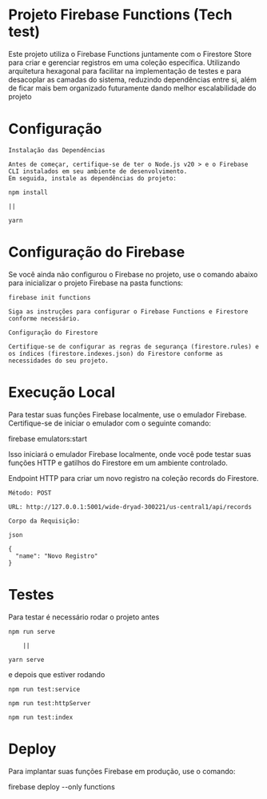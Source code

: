 # Projeto Firebase Functions (Tech test)

Este projeto utiliza o Firebase Functions juntamente com o Firestore Store para criar e gerenciar registros em uma coleção específica.
Utilizando arquitetura hexagonal para facilitar na implementação de testes e para desacoplar as camadas do sistema, reduzindo dependências entre si, além de ficar mais bem organizado futuramente dando melhor escalabilidade do projeto 

# Configuração

    Instalação das Dependências

    Antes de começar, certifique-se de ter o Node.js v20 > e o Firebase CLI instalados em seu ambiente de desenvolvimento. 
    Em seguida, instale as dependências do projeto:

    npm install
        
    ||
    
    yarn

# Configuração do Firebase

Se você ainda não configurou o Firebase no projeto, use o comando abaixo para inicializar o projeto Firebase na pasta functions:

    firebase init functions

    Siga as instruções para configurar o Firebase Functions e Firestore conforme necessário.

    Configuração do Firestore

    Certifique-se de configurar as regras de segurança (firestore.rules) e os índices (firestore.indexes.json) do Firestore conforme as necessidades do seu projeto.

# Execução Local

Para testar suas funções Firebase localmente, use o emulador Firebase. Certifique-se de iniciar o emulador com o seguinte comando:

firebase emulators:start

Isso iniciará o emulador Firebase localmente, onde você pode testar suas funções HTTP e gatilhos do Firestore em um ambiente controlado.


Endpoint HTTP para criar um novo registro na coleção records do Firestore.

    Método: POST

    URL: http://127.0.0.1:5001/wide-dryad-300221/us-central1/api/records

    Corpo da Requisição:

    json

    {
      "name": "Novo Registro"
    }

# Testes 

Para testar é necessário rodar o projeto antes 

    npm run serve
    
        ||

    yarn serve


e depois que estiver rodando 

    npm run test:service

    npm run test:httpServer

    npm run test:index
        
# Deploy

Para implantar suas funções Firebase em produção, use o comando:

firebase deploy --only functions
